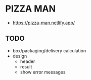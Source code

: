 # PIZZA MAN

- https://pizza-man.netlify.app/

## TODO

- box/packaging/delivery calculation
- design
  - header
  - result
  - show error messages
